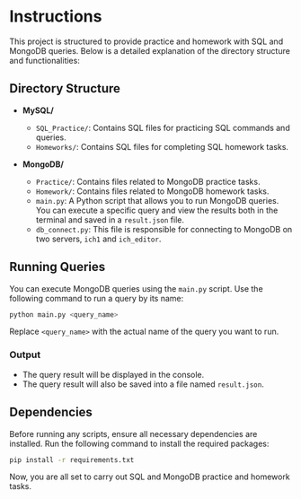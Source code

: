 # Instructions

This project is structured to provide practice and homework with SQL and MongoDB queries. Below is a detailed
explanation of the directory structure and functionalities:

## Directory Structure

- **MySQL/**
  - `SQL_Practice/`: Contains SQL files for practicing SQL commands and queries.
  - `Homeworks/`: Contains SQL files for completing SQL homework tasks.

- **MongoDB/**
  - `Practice/`: Contains files related to MongoDB practice tasks.
  - `Homework/`: Contains files related to MongoDB homework tasks.
  - `main.py`: A Python script that allows you to run MongoDB queries. You can execute a specific query and view the
    results both in the terminal and saved in a `result.json` file.
  - `db_connect.py`: This file is responsible for connecting to MongoDB on two servers, `ich1` and `ich_editor`.

## Running Queries

You can execute MongoDB queries using the `main.py` script. Use the following command to run a query by its name:

```bash
python main.py <query_name>
```

Replace `<query_name>` with the actual name of the query you want to run.

### Output

- The query result will be displayed in the console.
- The query result will also be saved into a file named `result.json`.

## Dependencies

Before running any scripts, ensure all necessary dependencies are installed. Run the following command to install the
required packages:

```bash
pip install -r requirements.txt
```

Now, you are all set to carry out SQL and MongoDB practice and homework tasks.

